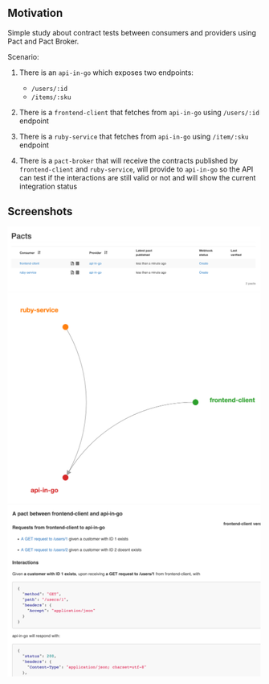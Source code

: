 ## Motivation
Simple study about contract tests between consumers and providers using Pact and Pact Broker.

Scenario:
1. There is an `api-in-go` which exposes two endpoints:
    - `/users/:id`
    - `/items/:sku`

2. There is a `frontend-client` that fetches from `api-in-go` using `/users/:id` endpoint

3. There is a `ruby-service` that fetches from `api-in-go` using `/item/:sku` endpoint

4. There is a `pact-broker` that will receive the contracts published by `frontend-client` and `ruby-service`, will provide to `api-in-go` so the API can test if the interactions are still valid or not and will show the current integration status

## Screenshots
![](/images/01.png)
![](/images/02.png)
![](/images/03.png)
